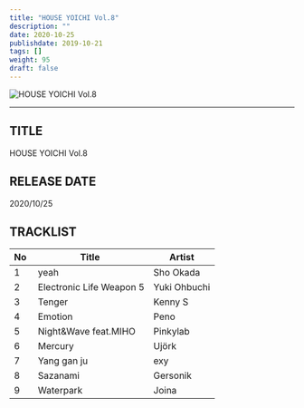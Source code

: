 ```yaml
---
title: "HOUSE YOICHI Vol.8"
description: ""
date: 2020-10-25
publishdate: 2019-10-21
tags: []
weight: 95
draft: false
---
```


 ![HOUSE YOICHI Vol.8](/images/vol8.png)

---

## TITLE
HOUSE YOICHI Vol.8

## RELEASE DATE
2020/10/25

## TRACKLIST

No | Title | Artist
--- | --- | ---
1 |  yeah | Sho Okada
2 |  Electronic Life Weapon 5 | Yuki Ohbuchi
3 |  Tenger | Kenny S
4 |  Emotion | Peno
5 |  Night&Wave feat.MIHO | Pinkylab
6 |  Mercury | Ujörk
7 |  Yang gan ju | exy
8 |  Sazanami | Gersonik
9 |  Waterpark | Joina
